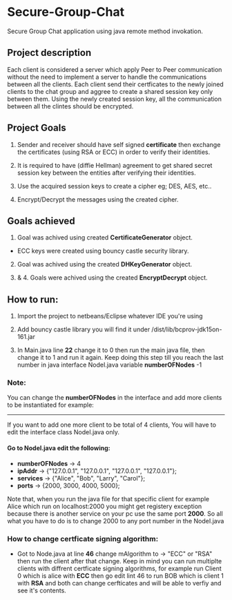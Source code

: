 # Secure-Group-Chat
Secure Group Chat application using java remote method invokation.

## Project description
Each client is considered a server which apply Peer to Peer communication without the need to implement a server to handle the communications between all the clients. Each client send their certficates to the newly joined clients to the chat group and aggree to create a shared session key only between them. Using the newly created session key, all the communication between all the clintes should be encrypted.

## Project Goals
1. Sender and receiver should have self signed **certificate** then exchange the certificates (using RSA or ECC) in order to verify their identities.

2. It is required to have (diffie Hellman) agreement to get shared secret session key between the entities after verifying their identities.

3. Use the acquired session keys to create a cipher eg; DES, AES, etc..

4. Encrypt/Decrypt the messages using the created cipher.

## Goals achieved
1. Goal was achived using created **CertificateGenerator** object.
  * ECC keys were created using bouncy castle security library.
  
2. Goal was achived using the created **DHKeyGenerator** object.

3. & 4. Goals were achived using the created **EncryptDecrypt** object.
 
## How to run:
1. Import the project to netbeans/Eclipse whatever IDE you're using

2. Add bouncy castle library you will find it under /dist/lib/bcprov-jdk15on-161.jar

3. In Main.java line **22** change it to 0 then run the main java file, then change it to 1 and run it again. Keep doing this step till you reach the last number in java interface NodeI.java variable **numberOFNodes** -1

### Note:
You can change the **numberOFNodes** in the interface and add more clients to be instantiated for example:

---
If you want to add one more client to be total of 4 clients, You will have to edit the interface class NodeI.java only.

#### Go to NodeI.java edit the following:
* **numberOFNodes** -> 4
* **ipAddr** -> {"127.0.0.1", "127.0.0.1", "127.0.0.1", "127.0.0.1"};
* **services** -> {"Alice", "Bob", "Larry", "Carol"};
* **ports** -> {2000, 3000, 4000, 5000};

Note that, when you run the java file for that specific client for example Alice which run on localhost:2000 you might get registery exception because there is another service on your pc use the same port **2000**. So all what you have to do is to change 2000 to any port number in the NodeI.java

### How to change certficate signing algorithm:
* Got to Node.java at line **46** change mAlgorithm to -> "ECC" or "RSA" then run the client after that change.
Keep in mind you can run multiplte clients with diffrent certficate signing algorithms, for example run Client 0 which is alice with **ECC** then go edit lint 46 to run BOB which is client 1 with **RSA** and both can change cerfticates and will be able to verfiy and see it's contents.
